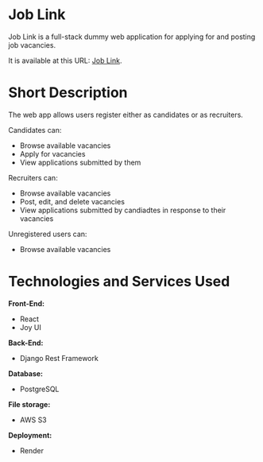 # Job Link
Job Link is a full-stack dummy web application for applying for and posting job vacancies. 

It is available at this URL: [Job Link](https://job-link.onrender.com/).

# Short Description
The web app allows users register either as candidates or as recruiters.

Candidates can:
- Browse available vacancies
- Apply for vacancies
- View applications submitted by them

Recruiters can:
- Browse available vacancies
- Post, edit, and delete vacancies
- View applications submitted by candiadtes in response to their vacancies

Unregistered users can:
- Browse available vacancies

# Technologies and Services Used
**Front-End:**
- React
- Joy UI

**Back-End:**
- Django Rest Framework

**Database:**
- PostgreSQL

**File storage:**
- AWS S3

**Deployment:**
- Render
